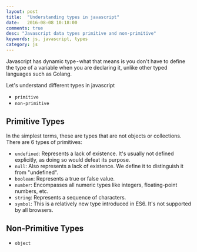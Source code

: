 ```yaml
---
layout: post
title:  "Understanding types in javascript"
date:   2016-08-08 10:18:00
comments: true
desc: "Javascript data types primitive and non-primitive"
keywords: js, javascript, types
category: js
---
```


Javascript has dynamic type - what that means is you don't have to define the type of a variable when you are declaring it, unlike other typed languages such as Golang.

Let's understand different types in javascript 
- `primitive`
- `non-primitive`

## Primitive Types 
In the simplest terms, these are types that are not objects or collections. There are 6 types of primitives:

- `undefined`: Represents a lack of existence. It's usually not defined explicitly, as doing so would defeat its purpose.
- `null`: Also represents a lack of existence. We define it to distinguish it from "undefined".
- `boolean`: Represents a true or false value.
- `number`: Encompasses all numeric types like integers, floating-point numbers, etc.
- `string`: Represents a sequence of characters.
- `symbol`: This is a relatively new type introduced in ES6. It's not supported by all browsers.

## Non-Primitive Types

- `object`

